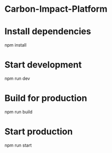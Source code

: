 # Carbon-Impact-Platform
# Install dependencies
npm install

# Start development
npm run dev

# Build for production
npm run build

# Start production
npm run start